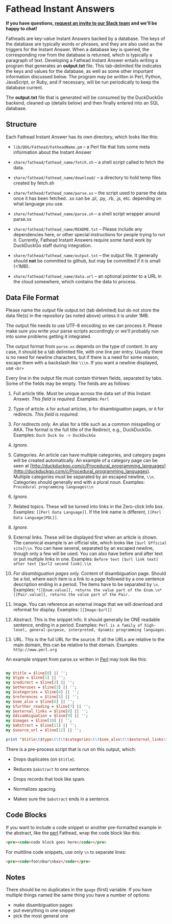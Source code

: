 # Fathead Instant Answers  

**If you have questions, [request an invite to our Slack team](mailto:QuackSlack@duckduckgo.com?subject=AddMe) and we'll be happy to chat!** 

Fatheads are key-value Instant Answers backed by a database. The keys of the database are typically words or phrases, and they are also used as the triggers for the Instant Answer. When a database key is queried, the corresponding row from the database is returned, which is typically a paragraph of text. Developing a Fathead Instant Answer entails writing a program that generates an **output.txt** file. This tab-delimited file indicates the keys and values for the database, as well as some other important information discussed below. The program may be written in Perl, Python, JavaScript, or Ruby, and if necessary, will be run periodically to keep the database current.

The **output.txt** file that is generated will be consumed by the DuckDuckGo backend, cleaned up (details below) and then finally entered into an SQL database.

## Structure

Each Fathead Instant Answer has its own directory, which looks like this:

- ``lib/DDG/Fathead/FatheadName.pm`` &ndash; a Perl file that lists some meta information about the Instant Answer

- ``share/fathead/fathead_name/fetch.sh`` &ndash; a shell script called to fetch the data.

- ``share/fathead/fathead_name/download/`` &ndash; a directory to hold temp files created by fetch.sh

- ``share/fathead/fathead_name/parse.xx`` &ndash; the script used to parse the data once it has been fetched. .xx can be .pl, .py, .rb, .js, etc. depending on what language you use.

- ``share/fathead/fathead_name/parse.sh`` &ndash; a shell script wrapper around parse.xx

- ``share/fathead/fathead_name/README.txt`` &ndash; Please include any dependencies here, or other special instructions for people trying to run it. Currently, Fathead Instant Answers require some hand work by DuckDuckGo staff during integration.

- ``share/fathead/fathead_name/output.txt`` &ndash; the output file. It generally should **not** be committed to github, but may be committed if it is small (<1MB).

- ``share/fathead/fathead_name/data.url`` &ndash; an optional pointer to a URL in the cloud somewhere, which contains the data to process.


## Data File Format

Please name the output file output.txt (tab delimited) but do not store the data file(s) in the repository (as noted above) unless it is under 1MB.

The output file needs to use UTF-8 encoding so we can process it. Please make sure you write your parse scripts accordingly or we'll probably run into some problems getting it integrated.

The output format from `parse.xx` depends on the type of content. In any case, it should be a tab delimited file, with one line per entry. Usually there is no need for newline characters, but if there is a need for some reason, escape them with a backslash like `\\\n`. If you want a newline displayed, use `<br>`

Every line in the output file must contain thirteen fields, separated by tabs. Some of the fields may be empty. The fields are as follows:

  1. Full article title. Must be unique across the data set of this Instant Answer. *This field is required.* Examples: `Perl`

  2. Type of article. `A` for actual articles, `D` for disambiguation pages, or `R` for redirects. *This field is required.*

  3. *For redirects only.* An alias for a title such as a common misspelling or AKA. The format is the full title of the Redirect, e.g., DuckDuckGo. Examples: `Duck Duck Go -> DuckDuckGo`

  4. *Ignore.*

  5. Categories. An article can have multiple categories, and category pages will be created automatically. An example of a category page can be seen at [http://duckduckgo.com/c/Procedural_programming_languages](http://duckduckgo.com/c/Procedural_programming_languages). Multiple categories must be separated by an escaped newline, `\\n`. Categories should generally end with a plural noun. Examples: `Procedural programming languages\\n`

  6. *Ignore.*

  7. Related topics. These will be turned into links in the Zero-click Info box. Examples: `[[Perl Data Language]]`. If the link name is different, `[[Perl Data Language|PDL]]`.

  8. *Ignore.*

  9. External links. These will be displayed first when an article is shown. The canonical example is an official site, which looks like ``[$url Official site]\\n``. You can have several, separated by an escaped newline, though only a few will be used. You can also have before and after text or put multiple links in one. Examples: ``Before text [$url link text] after text [$url2 second link].\\n``

  10. *For disambiguation pages only.* Content of disambiguation page. Should be a list, where each item is a link to a page followed by a one sentence description ending in a period. The items have to be separated by ``\n``. Examples: ``*[[Enum.value]], returns the value part of the Enum.\n*[[Pair.value]], returns the value part of the Pair.``

  11. Image. You can reference an external image that we will download and reformat for display. Examples: ``[[Image:$url]]``

  12. Abstract. This is the snippet info. It should generally be ONE readable sentence, ending in a period. Examples: ``Perl is a family of high-level, general-purpose, interpreted, dynamic programming languages.``

  13. URL. This is the full URL for the source. If all the URLs are relative to the main domain, this can be relative to that domain. Examples: `http://www.perl.org`



An example snippet from parse.xx written in [Perl](https://duckduckgo.com/Perl) may look like this:

```perl

my $title = $line[0] || '';
my $type = $line[1] || '';
my $redirect = $line[2] || '';
my $otheruses = $line[3] || '';
my $categories = $line[4] || '';
my $references = $line[5] || '';
my $see_also = $line[6] || '';
my $further_reading = $line[7] || '';
my $external_links = $line[8] || '';
my $disambiguation = $line[9] || '';
my $images = $line[10] || '';
my $abstract = $line[11] || '';
my $source_url = $line[12] || '';

print "$title\t$type\t\t\t$categories\t\t$see_also\t\t$external_links\t$disambiguation\t$images\t$abstract\t$source_url\n";
```

There is a pre-process script that is run on this output, which:

* Drops duplicates (on `$title`).

* Reduces `$abstract` to one sentence.

* Drops records that look like spam.

* Normalizes spacing.

* Makes sure the `$abstract` ends in a sentence.


## Code Blocks

If you want to include a code snippet or another pre-formatted example in the abstract, like the [perl](https://duckduckgo.com/?q=perl+open) Fathead, wrap the code block like this:

```html
<pre><code>code block goes here</code></pre>
```

For multiline code snippets, use only `\n` to separate lines:

```html
<pre><code>foo\nbar\nbaz</code></pre>
```

## Notes

There should be no duplicates in the `$page` (first) variable. If you have multiple things named the same thing you have a number of options:
  - make disambiguation pages
  - put everything in one snippet
  - pick the most general one
